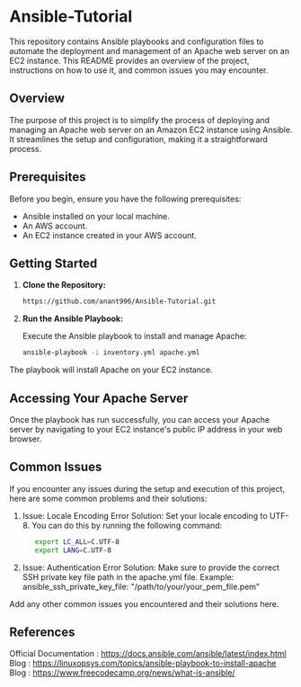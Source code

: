 # Ansible-Tutorial

This repository contains Ansible playbooks and configuration files to automate the deployment and management of an Apache web server on an EC2 instance. This README provides an overview of the project, instructions on how to use it, and common issues you may encounter.

## Overview

The purpose of this project is to simplify the process of deploying and managing an Apache web server on an Amazon EC2 instance using Ansible. It streamlines the setup and configuration, making it a straightforward process.

## Prerequisites

Before you begin, ensure you have the following prerequisites:

- Ansible installed on your local machine.
- An AWS account.
- An EC2 instance created in your AWS account.

## Getting Started

1. **Clone the Repository:**

   ```bash
   https://github.com/anant996/Ansible-Tutorial.git

2. **Run the Ansible Playbook:**

   Execute the Ansible playbook to install and manage Apache:

   ```bash
   ansible-playbook -i inventory.yml apache.yml
The playbook will install Apache on your EC2 instance.

## Accessing Your Apache Server
Once the playbook has run successfully, you can access your Apache server by navigating to your EC2 instance's public IP address in your web browser.

## Common Issues
   If you encounter any issues during the setup and execution of this project, here are some common problems and their solutions:

   1. Issue: Locale Encoding Error
      Solution: Set your locale encoding to UTF-8. You can do this by running the following command:
      ```bash
         export LC_ALL=C.UTF-8
         export LANG=C.UTF-8
      
   2. Issue: Authentication Error
      Solution: Make sure to provide the correct SSH private key file path in the apache.yml file. Example: ansible_ssh_private_key_file: "/path/to/your/your_pem_file.pem"

Add any other common issues you encountered and their solutions here. 

## References
   Official Documentation : https://docs.ansible.com/ansible/latest/index.html
   Blog : https://linuxopsys.com/topics/ansible-playbook-to-install-apache
   Blog : https://www.freecodecamp.org/news/what-is-ansible/

